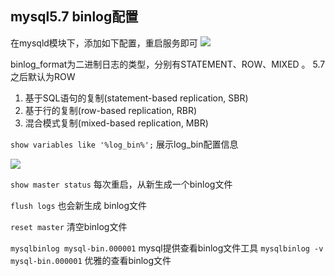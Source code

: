 ## mysql5.7  binlog配置
在mysqld模块下，添加如下配置，重启服务即可
<img src="https://cdn.xinhaonaner.cn/xinhaonaner_cn/image_17ea5cc28c383d38f7bef7e6ebbc46b2.png">

binlog_format为二进制日志的类型，分别有STATEMENT、ROW、MIXED 。
5.7之后默认为ROW
1. 基于SQL语句的复制(statement-based replication, SBR)
2. 基于行的复制(row-based replication, RBR)
3. 混合模式复制(mixed-based replication, MBR)


`show variables like '%log_bin%';` 展示log_bin配置信息

<img src="https://cdn.xinhaonaner.cn/xinhaonaner_cn/image_a2e2cfd4b50954167e71742c8e08ee4b.png">

`show master status` 每次重启，从新生成一个binlog文件

`flush logs` 也会新生成 binlog文件

`reset master` 清空binlog文件

`mysqlbinlog mysql-bin.000001` mysql提供查看binlog文件工具
`mysqlbinlog -v mysql-bin.000001` 优雅的查看binlog文件
